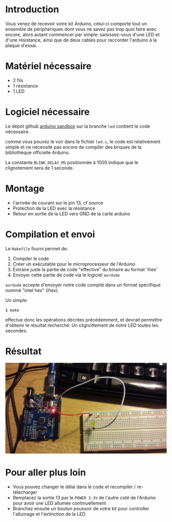 # Introduction

Vous venez de recevoir votre kit Arduino, celui-ci comporte tout un ensemble de
périphériques dont vous ne savez pas trop quoi faire avec encore, alors autant
commencer par simple: saisissez-vous d'une LED et d'une résistance, ainsi que
de deux cables pour raccorder l'arduino à la plaque d'essai.

# Matériel nécessaire

* 2 fils
* 1 résistance
* 1 LED

# Logiciel nécessaire

Le dépot github [arduino sandbox](https://github.com/fablab-elefab/arduino-sandbox) sur la branche `led` contient le code nécessaire.

comme vous pouvez le voir dans le fichier `led.c`, le code est relativement
simple et ne nécessite pas encore de compiler des briques de la bibliothèque
officielle Arduino.

La constante `BLINK_DELAY_MS` positionnée à 1000 indique que le clignotement
sera de 1 seconde.

# Montage

* l'arrivée de courant sur le pin 13, cf source
* Protection de la LED avec la résistance
* Retour en sortie de la LED vers GND de la carte arduino


# Compilation et envoi

Le `Makefile` fourni permet de:

1. Compiler le code
2. Créer un exécutable pour le microprocesseur de l'Arduino
3. Extraire juste la partie de code "effective" du binaire au format 'ihex'
4. Envoyer cette partie de code via le logiciel `avrdude`

`avrdude` accepte d'envoyer notre code compilé dans un format spécifique nommé
"intel hex" (ihex).

Un simple:

```
$ make
```

effectue donc les opérations décrites précédemment, et devrait permettre
d'obtenir le résultat recherché: Un clignottement de notre LED toutes les
secondes.

# Résultat

![Résultat du montage](./images/led-blinking.jpg)

# Pour aller plus loin

* Vous pouvez changer le délai dans le code et recompiler / re-télécharger
* Remplacez la sortie 13 par le `POWER 3.3V` de l'autre coté de l'Arduino pour
  avoir une LED allumée continuellement
* Branchez ensuite un bouton poussoir de votre kit pour controller l'allumage
  et l'extinction de la LED

